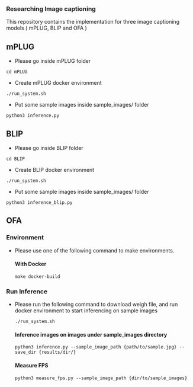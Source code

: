 ### Researching Image captioning

This repository contains the implementation for three image captioning models ( mPLUG, BLIP and OFA )


## mPLUG 

- Please go inside mPLUG folder

```
cd mPLUG
```

- Create mPLUG docker environment

```
./run_system.sh
```

- Put some sample images inside sample_images/ folder

```
python3 inference.py
```

## BLIP

- Please go inside BLIP folder

```
cd BLIP
```

- Create BLIP docker environment

```
./run_system.sh
```

- Put some sample images inside sample_images/ folder

```
python3 inference_blip.py
```

## OFA

### Environment
- Please use one of the following command to make environments.

  #### With Docker
    ```
    make docker-build
    ```
### Run Inference

- Please run the following command to download weigh file, and run docker environment to start inferencing on sample images
  ```
  ./run_system.sh
  ```
  #### Inference images on images under sample_images directory
     ```
     python3 inference.py --sample_image_path {path/to/sample.jpg} --save_dir {results/dir/}
     ```
     
  #### Measure FPS
    ```
    python3 measure_fps.py --sample_image_path {dir/to/sample_images}
    ```
